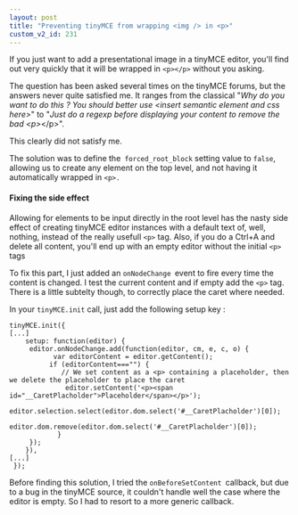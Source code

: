 ```yaml
---
layout: post
title: "Preventing tinyMCE from wrapping <img /> in <p>"
custom_v2_id: 231
---
```


<p>If you just want to add a presentational image in a tinyMCE editor, you'll find out very quickly that it will be wrapped in <code>&lt;p&gt;&lt;/p&gt;</code> without you asking.</p>
<p>The question has been asked several times on the tinyMCE forums, but the answers never quite satisfied me. It ranges from the classical "<em>Why do you want to do this ? You should better use &lt;insert semantic element and css here&gt;</em>" to "<em>Just do a regexp before displaying your content to remove the bad &lt;p&gt;</em>&lt;/p&gt;".</p>
<p>This clearly did not satisfy me.</p>
<p>The solution was to define the<code> forced_root_block</code> setting value to <code>false</code>, allowing us to create any element on the top level, and not having it automatically wrapped in <code>&lt;p&gt;.</code></p>
<h4>Fixing the side effect</h4>
<p>Allowing for elements to be input directly in the root level has the nasty side effect of creating tinyMCE editor instances with a default text of, well, nothing, instead of the really usefull <code>&lt;p&gt;</code> tag. Also, if you do a Ctrl+A and delete all content, you'll end up with an empty editor without the initial <code>&lt;p&gt;</code> tags</p>
<p>To fix this part, I just added an <code>onNodeChange </code>event to fire every time the content is changed. I test the current content and if empty add the <code>&lt;p&gt;</code> tag. There is a little subtelty though, to correctly place the caret where needed.</p>
<p>In your <code>tinyMCE.init</code> call, just add the following setup key :</p>
<pre><code lang="js">tinyMCE.init({<br />[...]<br />	setup: function(editor) {<br />		editor.onNodeChange.add(function(editor, cm, e, c, o) {<br />			var editorContent = editor.getContent();<br />			if (editorContent==="") {<br />				// We set content as a &lt;p&gt; containing a placeholder, then we delete the placeholder to place the caret<br />				editor.setContent('&lt;p&gt;&lt;span id="__CaretPlacholder"&gt;Placeholder&lt;/span&gt;&lt;/p&gt;');<br />				editor.selection.select(editor.dom.select('#__CaretPlacholder')[0]);<br />				editor.dom.remove(editor.dom.select('#__CaretPlacholder')[0]);<br />			}<br />		});<br />	 }),<br />[...]<br /> });</code></pre>
<p>Before finding this solution, I tried the <code>onBeforeSetContent </code>callback, but due to a bug in the tinyMCE source, it couldn't handle well the case where the editor is empty. So I had to resort to a more generic callback.</p>